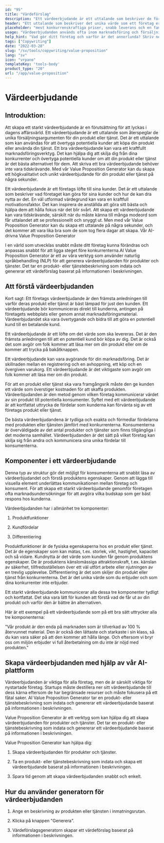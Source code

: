 ```yaml
---
id: "95"
title: "Värdeförslag"
description: "Ett värdeerbjudande är ett uttalande som beskriver de fördelar som ett företag erbjuder sina kunder. Det är ett uttalande om vad företaget kan göra för sina kunder, och det används ofta som ett sätt att skilja ett företag från ett annat."
header: "Ett uttalande som beskriver det unika värde som ett företag erbjuder sina kunder."
placeholder: "mest konkurrenskraftiga priser, snabb leverans och en fantastisk kundservice."
usage: "Värdeerbjudanden används ofta inom marknadsföring och försäljning för att kommunicera vad ett företag gör och varför det är annorlunda. Följande generator kan hjälpa dig att utforma och brainstromera ett stilistiskt värdeerbjudande som är nära kopplat till ditt varumärke."
help_hint: "Vad gör ditt företag och varför är det annorlunda? Skriv ner det så omvandlar vi det till ett värdeerbjudande."
tags: ["Copywriting"]
date: "2022-03-28"
slug: "/sv/tools/copywriting/value-proposition"
lang: "sv"
icon: "vrpano"
templateKey: 'tools-body'
product_type: "20"
url: "/app/value-proposition"
---
```


# Värdeerbjudande

## Introduktion:

Att skapa ett starkt värdeerbjudande är en förutsättning för att lyckas i dagens affärsvärld. Ett värdeerbjudande är ett uttalande som återspeglar de unika försäljningsargumenten för din produkt eller tjänst. Det är ett uttalande som kan användas för att övertyga potentiella kunder att köpa din produkt eller använda din tjänst. Ett bra värdeerbjudande kan vara ett kraftfullt marknadsföringsverktyg. Det kan hjälpa dig att skilja dig från dina konkurrenter och övertyga potentiella kunder om att din produkt eller tjänst är det bästa alternativet för dem. Att skriva ett bra värdeerbjudande behöver inte vara tidskrävande. Med vår Value Proposition Generator kan du skapa ett högkvalitativt och unikt värdeerbjudande för din produkt eller tjänst på några sekunder.

Ett värdeerbjudande är ett företags löfte till sina kunder. Det är ett uttalande som beskriver vad företaget kan göra för sina kunder och hur de kan dra nytta av det. En väl utformad värdegrund kan vara en kraftfull motivationsfaktor. Det kan inspirera de anställda att göra sitt bästa och hjälpa dem att hålla fokus när det blir svårt. Att skapa ett värdeerbjudande kan vara tidskrävande, särskilt när du måste känna till många modeord som får uttalandet att se professionellt och snyggt ut. Men med vår Value Proposition Generator kan du skapa ett uttalande på några sekunder, och det kommer att vara lika bra som de som tog flera dagar att skapa. Vår AI-drivna Value Proposition Generator

I en värld som utvecklas snabbt måste ditt företag kunna förändras och anpassas snabbt för att ligga steget före konkurrenterna.AI Value Proposition Generator är ett av våra verktyg som använder naturlig språkbehandling (NLP) för att generera värdeerbjudanden för produkter och tjänster. Det tar en produkt- eller tjänstebeskrivning som indata och genererar ett värdeförslag baserat på informationen i beskrivningen.

## Att förstå värdeerbjudanden

Kort sagt: Ett företags värdeerbjudande är den främsta anledningen till varför deras produkt eller tjänst är bäst lämpad för just den kunden. Ett värdeerbjudande bör kommuniceras direkt till kunderna, antingen på företagets webbplats eller genom annat marknadsföringsmaterial. Värdeerbjudandet ska vara övertygande och bidra till att göra en potentiell kund till en betalande kund.

Ett värdeerbjudande är ett löfte om det värde som ska levereras. Det är den främsta anledningen till att en potentiell kund bör köpa av dig. Det är också det som avgör om folk kommer att läsa mer om din produkt eller om de kommer att trycka på bakåtknappen.

Ett värdeerbjudande kan vara avgörande för din marknadsföring. Det är skillnaden mellan en registrering och en avhoppning, ett köp och en övergiven varukorg. Ett värdeerbjudande är det viktigaste som avgör om folk kommer att läsa mer om din produkt.

För att en produkt eller tjänst ska vara framgångsrik måste den ge kunden ett värde som överstiger kostnaden för att skaffa produkten. Värdeerbjudanden är den metod genom vilken företag kommunicerar värdet av sin produkt till potentiella konsumenter. Syftet med ett värdeerbjudande är att kortfattat uttrycka de fördelar som kunderna kan förvänta sig av ett företags produkt eller tjänst.

De bästa värdeerbjudandena är tydliga och exakta och förmedlar fördelarna med produkten eller tjänsten jämfört med konkurrenterna. Konsumenterna är överväldigade av det antal produkter och tjänster som finns tillgängliga i det moderna samhället. Värdeerbjudanden är det sätt på vilket företag kan skilja sig från andra och kommunicera sina unika fördelar till konsumenterna.

## Komponenter i ett värdeerbjudande

Denna typ av struktur gör det möjligt för konsumenterna att snabbt läsa av värdeerbjudandet och förstå produktens egenskaper. Genom att lägga till visuella element underlättas kommunikationen mellan företag och konsument. För att skapa ett starkt värdeerbjudande genomför företagen ofta marknadsundersökningar för att avgöra vilka budskap som ger bäst respons hos kunderna.

Värdeerbjudanden har i allmänhet tre komponenter:

1. Produktfunktioner

2. Kundfördelar

3. Differentiering

Produktfunktioner är de fysiska egenskaperna hos en produkt eller tjänst. Det är de egenskaper som kan mätas, t.ex. storlek, vikt, hastighet, kapacitet och så vidare. Kundnytta är det värde som kunden får genom produktens egenskaper. De är produktens känslomässiga attraktionskraft, t.ex. känslan av säkerhet, tillfredsställelsen över ett väl utfört arbete eller njutningen av en trevlig upplevelse. Differentiering är det som skiljer din produkt eller tjänst från konkurrenterna. Det är det unika värde som du erbjuder och som dina konkurrenter inte erbjuder.

Ett starkt värdeerbjudande kommunicerar alla dessa tre komponenter tydligt och kortfattat. Det ska vara lätt för kunden att förstå vad de får ut av din produkt och varför den är bättre än alternativen.

Här är ett exempel på ett värdeerbjudande som på ett bra sätt uttrycker alla tre komponenterna:

"Vår produkt är den enda på marknaden som är tillverkad av 100 % återvunnet material. Den är också den lättaste och starkaste i sin klass, så du kan vara säker på att den kommer att hålla länge. Och eftersom vi bryr oss om miljön erbjuder vi full återbetalning om du inte är nöjd med produkten."

## Skapa värdeerbjudanden med hjälp av vår AI-plattform

Värdeerbjudanden är viktiga för alla företag, men de är särskilt viktiga för nystartade företag. Startups måste destillera ner sitt värdeerbjudande till dess kärna eftersom de har begränsade resurser och måste fokusera på ett fåtal saker. AI Value Proposition Generator tar en produkt- eller tjänstebeskrivning som indata och genererar ett värdeerbjudande baserat på informationen i beskrivningen.

Value Proposition Generator är ett verktyg som kan hjälpa dig att skapa värdeerbjudanden för produkter och tjänster. Det tar en produkt- eller tjänstebeskrivning som indata och genererar ett värdeerbjudande baserat på informationen i beskrivningen.

Value Proposition Generator kan hjälpa dig:

1. Skapa värdeerbjudanden för produkter och tjänster.

2. Ta en produkt- eller tjänstebeskrivning som indata och skapa ett värdeerbjudande baserat på informationen i beskrivningen.

3. Spara tid genom att skapa värdeerbjudanden snabbt och enkelt.

## Hur du använder generatorn för värdeerbjudanden

1. Ange en beskrivning av produkten eller tjänsten i inmatningsrutan.

2. Klicka på knappen "Generera".

3. Värdeförslagsgeneratorn skapar ett värdeförslag baserat på informationen i beskrivningen.

